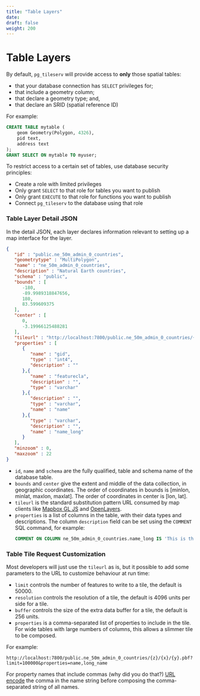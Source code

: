```yaml
---
title: "Table Layers"
date:
draft: false
weight: 200
---
```


# Table Layers

By default, `pg_tileserv` will provide access to **only** those spatial tables:

* that your database connection has `SELECT` privileges for;
* that include a geometry column;
* that declare a geometry type; and,
* that declare an SRID (spatial reference ID)

For example:
```sql
CREATE TABLE mytable (
    geom Geometry(Polygon, 4326),
    pid text,
    address text
);
GRANT SELECT ON mytable TO myuser;
```

To restrict access to a certain set of tables, use database security principles:

* Create a role with limited privileges
* Only grant `SELECT` to that role for tables you want to publish
* Only grant `EXECUTE` to that role for functions you want to publish
* Connect `pg_tileserv` to the database using that role

### Table Layer Detail JSON

In the detail JSON, each layer declares information relevant to setting up a map interface for the layer.

```json
{
   "id" : "public.ne_50m_admin_0_countries",
   "geometrytype" : "MultiPolygon",
   "name" : "ne_50m_admin_0_countries",
   "description" : "Natural Earth countries",
   "schema" : "public",
   "bounds" : [
      -180,
      -89.9989318847656,
      180,
      83.599609375
   ],
   "center" : [
      0,
      -3.19966125488281
   ],
   "tileurl" : "http://localhost:7800/public.ne_50m_admin_0_countries/{z}/{x}/{y}.pbf",
   "properties" : [
      {
         "name" : "gid",
         "type" : "int4",
         "description" : ""
      },{
         "name" : "featurecla",
         "description" : "",
         "type" : "varchar"
      },{
         "description" : "",
         "type" : "varchar",
         "name" : "name"
      },{
         "type" : "varchar",
         "description" : "",
         "name" : "name_long"
      }
   ],
   "minzoom" : 0,
   "maxzoom" : 22
}
```
* `id`, `name` and `schema` are the fully qualified, table and schema name of the database table.
* `bounds` and `center` give the extent and middle of the data collection, in geographic coordinates. The order of coordinates in bounds is [minlon, minlat, maxlon, maxlat]. The order of coordinates in center is [lon, lat].
* `tileurl` is the standard substitution pattern URL consumed by map clients like [Mapbox GL JS](https://docs.mapbox.com/mapbox-gl-js/api/) and [OpenLayers](https://openlayers.org).
* `properties` is a list of columns in the table, with their data types and descriptions. The column `description` field can be set using the `COMMENT` SQL command, for example:
  ```sql
  COMMENT ON COLUMN ne_50m_admin_0_countries.name_long IS 'This is the long name';
  ```

### Table Tile Request Customization

Most developers will just use the `tileurl` as is, but it possible to add some parameters to the URL to customize behaviour at run time:

* `limit` controls the number of features to write to a tile, the default is 50000.
* `resolution` controls the resolution of a tile, the default is 4096 units per side for a tile.
* `buffer` controls the size of the extra data buffer for a tile, the default is 256 units.
* `properties` is a comma-separated list of properties to include in the tile. For wide tables with large numbers of columns, this allows a slimmer tile to be composed.

For example:

    http://localhost:7800/public.ne_50m_admin_0_countries/{z}/{x}/{y}.pbf?limit=100000&properties=name,long_name

For property names that include commas (why did you do that?) [URL encode](https://en.wikipedia.org/wiki/Percent-encoding) the comma in the name string before composing the comma-separated string of all names.
